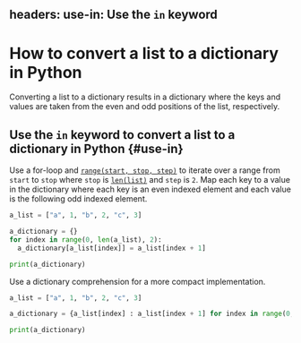 headers:
  use-in: Use the `in` keyword
---
# How to convert a list to a dictionary in Python
Converting a list to a dictionary results in a dictionary where the keys and values are taken from the even and odd positions of the list, respectively.

## Use the `in` keyword to convert a list to a dictionary in Python {#use-in}
Use a for-loop and [ `range(start, stop, step)`](kite-sym:builtins.range) to iterate over a range from `start` to `stop` where `stop` is [`len(list)`](kite-sym:builtins.len) and `step` is `2`. Map each key to a value in the dictionary where each key is an even indexed element and each value is the following odd indexed element.

```python
a_list = ["a", 1, "b", 2, "c", 3]

a_dictionary = {}
for index in range(0, len(a_list), 2):
  a_dictionary[a_list[index]] = a_list[index + 1]

print(a_dictionary)  
```
Use a dictionary comprehension for a more compact implementation.
```python
a_list = ["a", 1, "b", 2, "c", 3]

a_dictionary = {a_list[index] : a_list[index + 1] for index in range(0, len(a_list), 2)}

print(a_dictionary)
```
